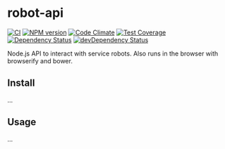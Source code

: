 # robot-api
[![CI][gh-actions-image]][gh-actions-url] [![NPM version][npm-version-image]][npm-version-url] [![Code Climate][codeclimate-image]][codeclimate-url] [![Test Coverage][coverage-image]][coverage-url] [![Dependency Status][daviddm-image]][daviddm-url] [![devDependency Status][daviddm-image-dev]][daviddm-url-dev]

Node.js API to interact with service robots. Also runs in the browser with browserify and bower.

## Install
...

## Usage
...

[gh-actions-image]: https://github.com/tue-robotics/robot-api/actions/workflows/main.yml/badge.svg
[gh-actions-url]: https://github.com/tue-robotics/robot-api/actions/workflows/main.yml

[npm-version-image]: https://img.shields.io/npm/v/robot-api.svg
[npm-version-url]: https://www.npmjs.com/package/robot-api

[codeclimate-image]: https://codeclimate.com/github/tue-robotics/robot-api/badges/gpa.svg
[codeclimate-url]: https://codeclimate.com/github/tue-robotics/robot-api
[coverage-image]: https://codeclimate.com/github/tue-robotics/robot-api/badges/coverage.svg
[coverage-url]: https://codeclimate.com/github/tue-robotics/robot-api/coverage

[daviddm-image]: https://david-dm.org/tue-robotics/robot-api.svg
[daviddm-url]: https://david-dm.org/tue-robotics/robot-api
[daviddm-image-dev]: https://david-dm.org/tue-robotics/robot-api/dev-status.svg
[daviddm-url-dev]: https://david-dm.org/tue-robotics/robot-api?type=dev
